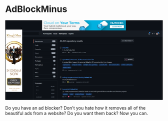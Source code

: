 # AdBlockMinus

![](screenshot.png)

Do you have an ad blocker? 
Don't you hate how it removes all of the beautiful ads from a website? 
Do you want them back? Now you can. 
